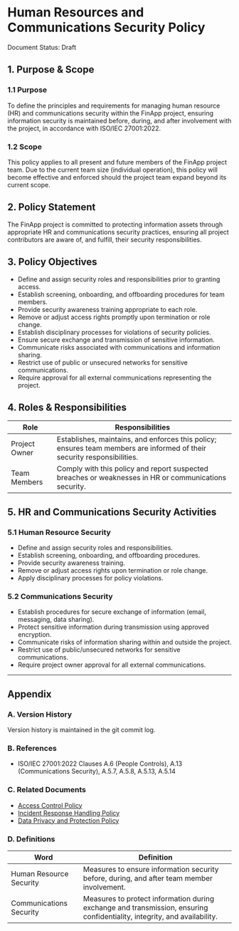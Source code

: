 # Human Resources and Communications Security Policy
Document Status: Draft

## 1. Purpose & Scope

### 1.1 Purpose
To define the principles and requirements for managing human resource (HR) and communications security within the FinApp project, ensuring information security is maintained before, during, and after involvement with the project, in accordance with ISO/IEC 27001:2022.

### 1.2 Scope
This policy applies to all present and future members of the FinApp project team. Due to the current team size (individual operation), this policy will become effective and enforced should the project team expand beyond its current scope.

## 2. Policy Statement
The FinApp project is committed to protecting information assets through appropriate HR and communications security practices, ensuring all project contributors are aware of, and fulfill, their security responsibilities.

## 3. Policy Objectives
- Define and assign security roles and responsibilities prior to granting access.
- Establish screening, onboarding, and offboarding procedures for team members.
- Provide security awareness training appropriate to each role.
- Remove or adjust access rights promptly upon termination or role change.
- Establish disciplinary processes for violations of security policies.
- Ensure secure exchange and transmission of sensitive information.
- Communicate risks associated with communications and information sharing.
- Restrict use of public or unsecured networks for sensitive communications.
- Require approval for all external communications representing the project.

## 4. Roles & Responsibilities

| Role           | Responsibilities                                                                 |
|----------------|----------------------------------------------------------------------------------|
| Project Owner  | Establishes, maintains, and enforces this policy; ensures team members are informed of their security responsibilities. |
| Team Members   | Comply with this policy and report suspected breaches or weaknesses in HR or communications security. |

## 5. HR and Communications Security Activities

### 5.1 Human Resource Security
- Define and assign security roles and responsibilities.
- Establish screening, onboarding, and offboarding procedures.
- Provide security awareness training.
- Remove or adjust access rights upon termination or role change.
- Apply disciplinary processes for policy violations.

### 5.2 Communications Security
- Establish procedures for secure exchange of information (email, messaging, data sharing).
- Protect sensitive information during transmission using approved encryption.
- Communicate risks of information sharing within and outside the project.
- Restrict use of public/unsecured networks for sensitive communications.
- Require project owner approval for all external communications.

---

## Appendix

### A. Version History
Version history is maintained in the git commit log.

### B. References
- ISO/IEC 27001:2022 Clauses A.6 (People Controls), A.13 (Communications Security), A.5.7, A.5.8, A.5.13, A.5.14

### C. Related Documents
- [Access Control Policy](./10%20Access%20Control%20Policy.md)
- [Incident Response Handling Policy](./08%20Incident%20Response%20Handling%20Policy.md)
- [Data Privacy and Protection Policy](./07%20Data%20Privacy%20and%20Protection%20Policy.md)

### D. Definitions
| Word                | Definition                                                                 |
|---------------------|----------------------------------------------------------------------------|
| Human Resource Security | Measures to ensure information security before, during, and after team member involvement. |
| Communications Security | Measures to protect information during exchange and transmission, ensuring confidentiality, integrity, and availability. |
